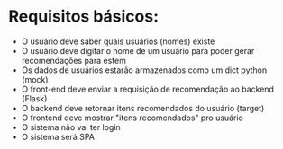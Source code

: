 # Requisitos básicos:

- O usuário deve saber quais usuários (nomes) existe
- O usuário deve digitar o nome de um usuário para poder gerar recomendações para estem
- Os dados de usuários estarão armazenados como um dict python (mock)
- O front-end deve enviar a requisição de recomendação ao backend (Flask)
- O backend deve retornar itens recomendados do usuário (target)
- O frontend deve mostrar "itens recomendados" pro usuário
- O sistema não vai ter login
- O sistema será SPA
